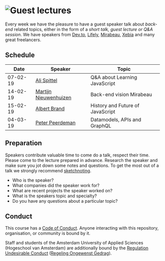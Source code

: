 # ![Guest lectures][banner-guests]

Every week we have the pleasure to have a guest speaker talk about _back-end_ related topics, either in the form of a _short talk, guest lecture or Q&A session_. We have speakers from [Dev.to][dev.to], [Lifely][lifely], [Mirabeau][mirabeau], [Xebia][xebia] and many great freelancers.

## Schedule

| Date     | Speaker                      | Topic                                           |
| -------- | -------------                |   --------------------------------------------- |
| 07-02-19 | [Ali Spittel][speaker-ali]   | Q&A about Learning JavaScript                   |
| 14-02-19 | [Martijn Nieuwenhuizen][speaker-martijn]  | Back-end vision Mirabeau           |
| 15-02-19 | [Albert Brand][speaker-albert]  | History and Future of JavaScript             |
| 04-03-19 | [Peter Peerdeman][speaker-peter]  | Datamodels, APIs and GraphQL               |

## Preparation

Speakers contribute valuable time to come do a talk, respect their time. Please come to the lecture prepared in advance. Research the speaker and make sure you jot down some notes and questions. To get the most out of a talk we strongly recommend [sketchnoting][sketch].

* Who is the speaker?
* What companies did the speaker work for?
* What are recent projects the speaker worked on?
* What is the speakers topic and specialty?
* Do you have any questions about a particular topic?

## Conduct

This course has a [Code of Conduct][coc].  Anyone interacting with this
repository, organisation, or community is bound by it.

Staff and students of the Amsterdam University of Applied Sciences (Hogeschool
van Amsterdam) are additionally bound by the [Regulation Undesirable
Conduct][ruc] ([Regeling Ongewenst Gedrag][rog]).

[speaker-ali]: https://www.alispit.tel/#/
[speaker-martijn]: http://www.martijnnieuwenhuizen.nl/
[speaker-albert]: https://twitter.com/al_bert_brand
[speaker-peter]: https://peterpeerdeman.nl/

[banner-guests]: https://cmda-bt.github.io/be-course-18-19/assets/banner-guests.svg
[sketch]: https://www.smashingmagazine.com/2014/11/how-to-get-started-with-sketchnotes/
[coc]: code-of-conduct.md
[ruc]: https://www.amsterdamuas.com/practical-matters/algemeen/hva-breed/juridische-zaken/legal-affairs/regulation-undesirable-conduct/regulation-undesirable-conduct.html#anker-3-complaints-authority
[rog]: https://www.hva.nl/praktisch/algemeen/hva-breed/juridische-zaken/loket-beroep-bezwaar-en-klacht/regeling-ongewenst-gedrag/regeling-ongewenst-gedrag.html?origin=gbS4rg%2FDTZuxQ6lGVF%2BN1A

[dev.to]: dev.to
[lifely]: https://lifely.nl/
[mirabeau]: https://www.mirabeau.nl/
[xebia]: https://xebia.com/